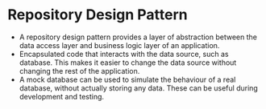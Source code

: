 # Repository Design Pattern
- A repository design pattern provides a layer of abstraction between the data access layer and business logic layer of an application.
- Encapsulated code that interacts with the data source, such as database. This makes it easier to change the data source without changing the rest of the application.
- A mock database can be used to simulate the behaviour of a real database, without actually storing any data. These can be useful during development and testing.